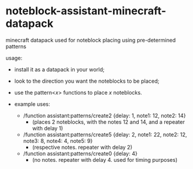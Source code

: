 # noteblock-assistant-minecraft-datapack
minecraft datapack used for noteblock placing using pre-determined patterns

usage:

- install it as a datapack in your world;

- look to the direction you want the noteblocks to be placed;
  
- use the pattern\<*x*\> functions to place *x* noteblocks.
- example uses:
  - /function assistant:patterns/create2 {delay: 1, note1: 12, note2: 14}
    - (places 2 noteblocks, with the notes 12 and 14, and a repeater with delay 1)
  - /function assistant:patterns/create5 {delay: 2, note1: 22, note2: 12, note3: 8, note4: 4, note5: 9}
    - (respective notes. repeater with delay 2)
  - /function assistant:patterns/create0 {delay: 4}
    - (no notes. repeater with delay 4. used for timing purposes)

